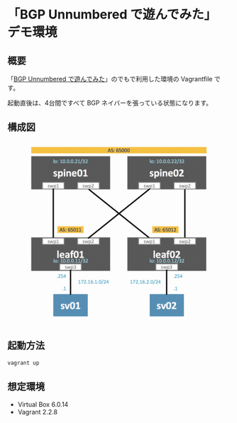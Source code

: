 # 「BGP Unnumbered で遊んでみた」 デモ環境

## 概要

「[BGP Unnumbered で遊んでみた](https://www.slideshare.net/akira6592/bgp-233482295/akira6592/bgp-233482295)」のでもで利用した環境の Vagrantfile です。

起動直後は、4台間ですべて BGP ネイバーを張っている状態になります。

## 構成図

![構成図](./images/topology.png)

## 起動方法
```sh
vagrant up
```

## 想定環境 
- Virtual Box 6.0.14
- Vagrant 2.2.8